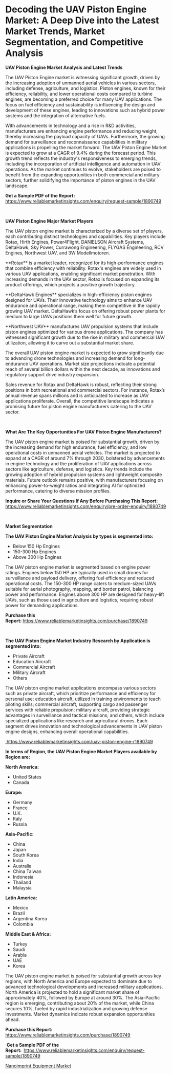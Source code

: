 <p><h1>Decoding the UAV Piston Engine Market: A Deep Dive into the Latest Market Trends, Market Segmentation, and Competitive Analysis</h1></p><p><strong>UAV Piston Engine Market Analysis and Latest Trends</strong></p>
<p><p>The UAV Piston Engine market is witnessing significant growth, driven by the increasing adoption of unmanned aerial vehicles in various sectors, including defense, agriculture, and logistics. Piston engines, known for their efficiency, reliability, and lower operational costs compared to turbine engines, are becoming a preferred choice for many UAV applications. The focus on fuel efficiency and sustainability is influencing the design and development of these engines, leading to innovations such as hybrid power systems and the integration of alternative fuels.</p><p>With advancements in technology and a rise in R&D activities, manufacturers are enhancing engine performance and reducing weight, thereby increasing the payload capacity of UAVs. Furthermore, the growing demand for surveillance and reconnaissance capabilities in military applications is propelling the market forward. The UAV Piston Engine Market is expected to grow at a CAGR of 9.4% during the forecast period. This growth trend reflects the industry's responsiveness to emerging trends, including the incorporation of artificial intelligence and automation in UAV operations. As the market continues to evolve, stakeholders are poised to benefit from the expanding opportunities in both commercial and military sectors, further solidifying the importance of piston engines in the UAV landscape.</p></p>
<p><strong>Get a Sample PDF of the Report:&nbsp;</strong> <a href="https://www.reliablemarketinsights.com/enquiry/request-sample/1890749?utm_campaign=2177&utm_medium=2&utm_source=Github&utm_content=ia&utm_term=22022025&utm_id=uav-piston-engine">https://www.reliablemarketinsights.com/enquiry/request-sample/1890749</a></p>
<p>&nbsp;</p>
<p><strong>UAV Piston Engine Major Market Players</strong></p>
<p><p>The UAV piston engine market is characterized by a diverse set of players, each contributing distinct technologies and capabilities. Key players include Rotax, Hirth Engines, Power4Flight, DANIELSON Aircraft Systems, DeltaHawk, Sky Power, Currawong Engineering, FLYGAS Engineering, RCV Engines, Northwest UAV, and 3W Modellmotoren.</p><p>**Rotax** is a market leader, recognized for its high-performance engines that combine efficiency with reliability. Rotax's engines are widely used in various UAV applications, enabling significant market penetration. With increasing demands in the UAV sector, Rotax is focused on expanding its product offerings, which projects a positive growth trajectory.</p><p>**DeltaHawk Engines** specializes in high-efficiency piston engines designed for UAVs. Their innovative technology aims to enhance UAV endurance and operational range, making them competitive in the rapidly growing UAV market. DeltaHawk’s focus on offering robust power plants for medium to large UAVs positions them well for future growth.</p><p>**Northwest UAV** manufactures UAV propulsion systems that include piston engines optimized for various drone applications. The company has witnessed significant growth due to the rise in military and commercial UAV utilization, allowing it to carve out a substantial market share.</p><p>The overall UAV piston engine market is expected to grow significantly due to advancing drone technologies and increasing demand for long-endurance UAV operations. Market size projections indicate a potential reach of several billion dollars within the next decade, as innovations and regulatory support drive industry expansion.</p><p>Sales revenue for Rotax and DeltaHawk is robust, reflecting their strong positions in both recreational and commercial sectors. For instance, Rotax’s annual revenue spans millions and is anticipated to increase as UAV applications proliferate. Overall, the competitive landscape indicates a promising future for piston engine manufacturers catering to the UAV sector.</p></p>
<p>&nbsp;</p>
<p><strong>What Are The Key Opportunities For UAV Piston Engine Manufacturers?</strong></p>
<p><p>The UAV piston engine market is poised for substantial growth, driven by the increasing demand for high endurance, fuel efficiency, and low operational costs in unmanned aerial vehicles. The market is projected to expand at a CAGR of around 7% through 2030, bolstered by advancements in engine technology and the proliferation of UAV applications across sectors like agriculture, defense, and logistics. Key trends include the growing adoption of hybrid propulsion systems and lightweight composite materials. Future outlook remains positive, with manufacturers focusing on enhancing power-to-weight ratios and integrating AI for optimized performance, catering to diverse mission profiles.</p></p>
<p><strong>Inquire or Share Your Questions If Any Before Purchasing This Report:</strong> <a href="https://www.reliablemarketinsights.com/enquiry/pre-order-enquiry/1890749?utm_campaign=2177&utm_medium=2&utm_source=Github&utm_content=ia&utm_term=22022025&utm_id=uav-piston-engine">https://www.reliablemarketinsights.com/enquiry/pre-order-enquiry/1890749</a></p>
<p>&nbsp;</p>
<p><strong>Market Segmentation</strong></p>
<p><strong>The UAV Piston Engine Market Analysis by types is segmented into:</strong></p>
<p><ul><li>Below 150 Hp Engines</li><li>150-300 Hp Engines</li><li>Above 300 Hp Engines</li></ul></p>
<p><p>The UAV piston engine market is segmented based on engine power ratings. Engines below 150 HP are typically used in small drones for surveillance and payload delivery, offering fuel efficiency and reduced operational costs. The 150-300 HP range caters to medium-sized UAVs suitable for aerial photography, mapping, and border patrol, balancing power and performance. Engines above 300 HP are designed for heavy-lift UAVs, such as those used in agriculture and logistics, requiring robust power for demanding applications.</p></p>
<p><strong>Purchase this Report:&nbsp;</strong><a href="https://www.reliablemarketinsights.com/purchase/1890749?utm_campaign=2177&utm_medium=2&utm_source=Github&utm_content=ia&utm_term=22022025&utm_id=uav-piston-engine">https://www.reliablemarketinsights.com/purchase/1890749</a></p>
<p>&nbsp;</p>
<p><strong>The UAV Piston Engine Market Industry Research by Application is segmented into:</strong></p>
<p><ul><li>Private Aircraft</li><li>Education Aircraft</li><li>Commercial Aircraft</li><li>Military Aircraft</li><li>Others</li></ul></p>
<p><p>The UAV piston engine market applications encompass various sectors such as private aircraft, which prioritize performance and efficiency for personal use; education aircraft, utilized in training environments to teach piloting skills; commercial aircraft, supporting cargo and passenger services with reliable propulsion; military aircraft, providing strategic advantages in surveillance and tactical missions; and others, which include specialized applications like research and agricultural drones. Each segment drives innovation and technological advancements in UAV piston engine designs, enhancing overall operational capabilities.</p></p>
<p><a href="https://www.reliablemarketinsights.com/uav-piston-engine-r1890749?utm_campaign=2177&utm_medium=2&utm_source=Github&utm_content=ia&utm_term=22022025&utm_id=uav-piston-engine">&nbsp;https://www.reliablemarketinsights.com/uav-piston-engine-r1890749</a></p>
<p><strong>In terms of Region, the UAV Piston Engine Market Players available by Region are:</strong></p>
<p>
    <p> <strong> North America: </strong>
        <ul>
            <li>United States</li>
            <li>Canada</li>
        </ul>
        </p> 
    <p> <strong> Europe: </strong>
        <ul>
            <li>Germany</li>
            <li>France</li>
            <li>U.K.</li>
            <li>Italy</li>
            <li>Russia</li>
        </ul>
        </p> 
    <p> <strong> Asia-Pacific: </strong>
        <ul>
            <li>China</li>
            <li>Japan</li>
            <li>South Korea</li>
            <li>India</li>
            <li>Australia</li>
            <li>China Taiwan</li>
            <li>Indonesia</li>
            <li>Thailand</li>
            <li>Malaysia</li>
        </ul>
        </p> 
    <p> <strong> Latin America: </strong>
        <ul>
            <li>Mexico</li>
            <li>Brazil</li>
            <li>Argentina Korea</li>
            <li>Colombia</li>
        </ul>
        </p> 
    <p> <strong> Middle East & Africa: </strong>
        <ul>
            <li>Turkey</li>
            <li>Saudi</li>
            <li>Arabia</li>
            <li>UAE</li>
            <li>Korea</li>
        </ul>
    </p>
    </p>
<p><p>The UAV piston engine market is poised for substantial growth across key regions, with North America and Europe expected to dominate due to advanced technological developments and increased military applications. North America is projected to hold a significant market share of approximately 40%, followed by Europe at around 30%. The Asia-Pacific region is emerging, contributing about 20% of the market, while China secures 10%, fueled by rapid industrialization and growing defense investments. Market dynamics indicate robust expansion opportunities ahead.</p></p>
<p><strong>Purchase this Report: </strong><a href="https://www.reliablemarketinsights.com/purchase/1890749?utm_campaign=2177&utm_medium=2&utm_source=Github&utm_content=ia&utm_term=22022025&utm_id=uav-piston-engine">https://www.reliablemarketinsights.com/purchase/1890749</a></p>
<p>&nbsp;<strong>Get a Sample PDF of the Report:&nbsp;&nbsp;</strong><a href="https://www.reliablemarketinsights.com/enquiry/request-sample/1890749?utm_campaign=2177&utm_medium=2&utm_source=Github&utm_content=ia&utm_term=22022025&utm_id=uav-piston-engine">https://www.reliablemarketinsights.com/enquiry/request-sample/1890749</a></p>
<p><strong></strong></p>
<p><p><a href="https://github.com/SamiaChowdhury801/Market-Research-Report-List-1/blob/main/nanoimprint-equipment-market.md?utm_campaign=2177&utm_medium=2&utm_source=Github&utm_content=ia&utm_term=22022025&utm_id=uav-piston-engine">Nanoimprint Equipment Market</a></p></p>